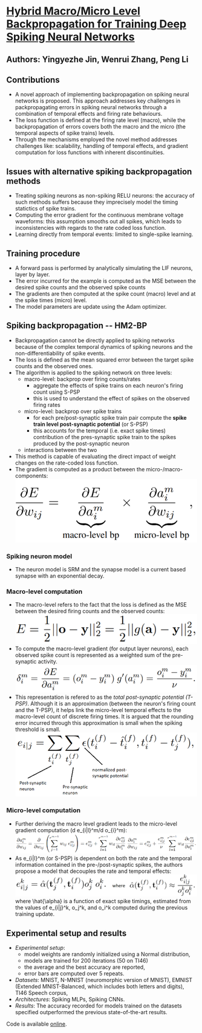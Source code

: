 # [Hybrid Macro/Micro Level Backpropagation for Training Deep Spiking Neural Networks](http://papers.nips.cc/paper/7932-hybrid-macromicro-level-backpropagation-for-training-deep-spiking-neural-networks.pdf)
## Authors: Yingyezhe Jin, Wenrui Zhang, Peng Li

## Contributions
* A novel approach of implementing backpropagation on spiking neural networks is proposed. This approach addresses key challenges in packpropagating errors in spiking neural networks through a combination of temporal effects and firing rate behaviours. 
* The loss function is defined at the firing rate level (macro), while the backpropagation of errors covers both the macro and the micro (the temporal aspects of spike trains) levels.
* Through the mechanisms employed the novel method addresses challenges like: scalability, handling of temporal effects, and gradient computation for loss functions with inherent discontinuities.

## Issues with alternative spiking backpropagation methods
* Treating spiking neurons as non-spiking RELU neurons: the accuracy of such methods suffers because they imprecisely model the timing statictics of spike trains.
* Computing the error gradient for the continuous membrane voltage waveforms: this assumption smooths out all spikes, which leads to inconsistencies with regards to the rate coded loss function.
* Learning directly from temporal events: limited to single-spike learning.

## Training procedure
* A forward pass is performed by analytically simulating the LIF neurons, layer by layer.
* The error incurred for the example is computed as the MSE between the desired spike counts and the observed spike counts
* The gradients are then computed at the spike count (macro) level and at the spike times (micro) level.
* The model parameters are update using the Adam optimizer.

## Spiking backpropagation -- HM2-BP
* Backpropagation cannot be directly applied to spiking networks because of the complex temporal dynamics of spiking neurons and the non-differentiability of spike events.
* The loss is defined as the mean squared error between the target spike counts and the observed ones.
* The algorithm is applied to the spiking network on three levels: 
    * macro-level: backprop over firing counts/rates
        * aggregate the effects of spike trains on each neuron's firing count using S-PSP 
        * this is used to understand the effect of spikes on the observed firing rates
    * micro-level: backprop over spike trains
        * for each pre/post-synaptic spike train pair compute the __spike train level post-synaptic potential__ (or S-PSP) 
        * this accounts for the temporal (i.e. exact spike times) contribution of the pres-synaptic spike train to the spikes produced by the post-synaptic neuron 
    * interactions between the two
* This method is capable of evaluating the direct impact of weight changes on the rate-coded loss function. 
* The gradient is computed as a product between the micro-/macro- components:
![Gradient computation](diagrams/micro_macro_grad.png)

### Spiking neuron model
* The neuron model is SRM and the synapse model is a current based synapse with an exponential decay.

### Macro-level computation
* The macro-level refers to the fact that the loss is defined as the MSE between the desired firing counts and the observed counts:
![Loss](diagrams/micro_macro_loss.png)
* To compute the macro-level gradient (for output layer neurons), each observed spike count is represented as a weighted sum of the pre-synaptic activity.
![Macro-level gradient computation](diagrams/micro_macro_macro_grad.png)
* This representation is refered to as the *total post-synaptic potential (T-PSP)*. Although it is an approximation (between the neuron's firing count and the T-PSP), it helps link the micro-level temporal effects to the macro-level count of discrete firing times. It is argued that the rounding error incurred through this approximation is small when the spiking threshold is small.
![Estimation of spike counts that enables the link between micro and macro gradients](diagrams/micro_macro_link.png)

### Micro-level computation
* Further deriving the macro level gradient leads to the micro-level gradient computation (d e_{i|l}^m/d o_{i}^m):
![Loss](diagrams/micro_macro_grad_conn.png)
* As e_{i|l}^m (or S-PSP) is dependent on both the rate and the temporal information contained in the pre-/post-synaptic spikes, the authors propose a model that decouples the rate and temporal effects:
![Loss](diagrams/micro_macro_micro_grad.png)
where \hat{\alpha} is a function of exact spike timings, estimated from the values of e_{i|j}^k, o_j^k, and o_i^k computed during the previous training update.

## Experimental setup and results
* _Experimental setup_: 
    * model weights are randomly initialized using a Normal distribution,
    * models are trained for 200 iterations (50 on TI46)
    * the average and the best accuracy are reported, 
    * error bars are computed over 5 repeats.
* _Datasets_: MNIST, N-MNIST (neuromorphic version of MNIST), EMNIST (Extended MNIST-Balanced, which includes both letters and digits), TI46 Speech corpus, 
* _Architectures_: Spiking MLPs, Spiking CNNs.
* _Results_: The accuracy recorded for models trained on the datasets specified outperformed the previous state-of-the-art results.

Code is available [online](https://github.com/jinyyy666/mm-bp-snn).